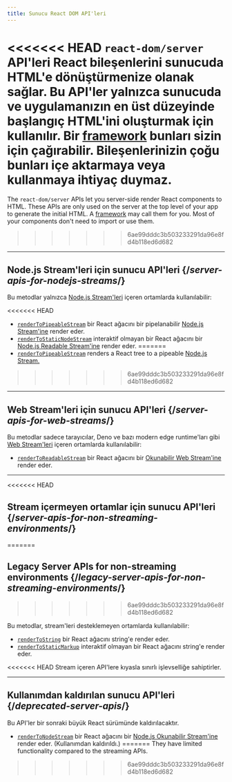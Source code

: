 ```yaml
---
title: Sunucu React DOM API'leri
---
```


<Intro>

<<<<<<< HEAD
`react-dom/server` API'leri React bileşenlerini sunucuda HTML'e dönüştürmenize olanak sağlar. Bu API'ler yalnızca sunucuda ve uygulamanızın en üst düzeyinde başlangıç HTML'ini oluşturmak için kullanılır. Bir [framework](/learn/start-a-new-react-project#production-grade-react-frameworks) bunları sizin için çağırabilir. Bileşenlerinizin çoğu bunları içe aktarmaya veya kullanmaya ihtiyaç duymaz.
=======
The `react-dom/server` APIs let you server-side render React components to HTML. These APIs are only used on the server at the top level of your app to generate the initial HTML. A [framework](/learn/start-a-new-react-project#production-grade-react-frameworks) may call them for you. Most of your components don't need to import or use them.
>>>>>>> 6ae99dddc3b503233291da96e8fd4b118ed6d682

</Intro>

---

## Node.js Stream'leri için sunucu API'leri {/*server-apis-for-nodejs-streams*/}

Bu metodlar yalnızca [Node.js Stream'leri](https://nodejs.org/api/stream.html) içeren ortamlarda kullanılabilir:

<<<<<<< HEAD
* [`renderToPipeableStream`](/reference/react-dom/server/renderToPipeableStream) bir React ağacını bir pipelanabilir [Node.js Stream'ine](https://nodejs.org/api/stream.html) render eder.
* [`renderToStaticNodeStream`](/reference/react-dom/server/renderToStaticNodeStream) interaktif olmayan bir React ağacını bir [Node.js Readable Stream'ine](https://nodejs.org/api/stream.html#readable-streams) render eder.
=======
* [`renderToPipeableStream`](/reference/react-dom/server/renderToPipeableStream) renders a React tree to a pipeable [Node.js Stream.](https://nodejs.org/api/stream.html)
>>>>>>> 6ae99dddc3b503233291da96e8fd4b118ed6d682

---

## Web Stream'leri için sunucu API'leri {/*server-apis-for-web-streams*/}

Bu metodlar sadece tarayıcılar, Deno ve bazı modern edge runtime'ları gibi [Web Stream'leri](https://developer.mozilla.org/en-US/docs/Web/API/Streams_API) içeren ortamlarda kullanılabilir:

* [`renderToReadableStream`](/reference/react-dom/server/renderToReadableStream) bir React ağacını bir [Okunabilir Web Stream'ine](https://developer.mozilla.org/en-US/docs/Web/API/ReadableStream) render eder.

---

<<<<<<< HEAD
## Stream içermeyen ortamlar için sunucu API'leri {/*server-apis-for-non-streaming-environments*/}
=======
## Legacy Server APIs for non-streaming environments {/*legacy-server-apis-for-non-streaming-environments*/}
>>>>>>> 6ae99dddc3b503233291da96e8fd4b118ed6d682

Bu metodlar, stream'leri desteklemeyen ortamlarda kullanılabilir:

* [`renderToString`](/reference/react-dom/server/renderToString) bir React ağacını string'e render eder.
* [`renderToStaticMarkup`](/reference/react-dom/server/renderToStaticMarkup) interaktif olmayan bir React ağacını string'e render eder.

<<<<<<< HEAD
Stream içeren API'lere kıyasla sınırlı işlevselliğe sahiptirler.

---

## Kullanımdan kaldırılan sunucu API'leri {/*deprecated-server-apis*/}

<Deprecated>

Bu API'ler bir sonraki büyük React sürümünde kaldırılacaktır.

</Deprecated>

* [`renderToNodeStream`](/reference/react-dom/server/renderToNodeStream) bir React ağacını bir [Node.js Okunabilir Stream'ine](https://nodejs.org/api/stream.html#readable-streams) render eder. (Kullanımdan kaldırıldı.)
=======
They have limited functionality compared to the streaming APIs.
>>>>>>> 6ae99dddc3b503233291da96e8fd4b118ed6d682
